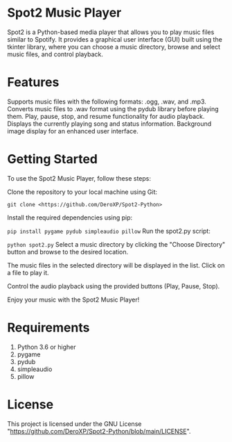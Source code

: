 # Spot2 Music Player
Spot2 is a Python-based media player that allows you to play music files similar to Spotify. It provides a graphical user interface (GUI) built using the tkinter library, where you can choose a music directory, browse and select music files, and control playback.

# Features
Supports music files with the following formats: .ogg, .wav, and .mp3.
Converts music files to .wav format using the pydub library before playing them.
Play, pause, stop, and resume functionality for audio playback.
Displays the currently playing song and status information.
Background image display for an enhanced user interface.

# Getting Started
To use the Spot2 Music Player, follow these steps:

Clone the repository to your local machine using Git:


`git clone <https://github.com/DeroXP/Spot2-Python>`

Install the required dependencies using pip:

`pip install pygame pydub simpleaudio pillow`
Run the spot2.py script:

`python spot2.py`
Select a music directory by clicking the "Choose Directory" button and browse to the desired location.

The music files in the selected directory will be displayed in the list. Click on a file to play it.

Control the audio playback using the provided buttons (Play, Pause, Stop).

Enjoy your music with the Spot2 Music Player!

# Requirements
1. Python 3.6 or higher
2. pygame
3. pydub
4. simpleaudio
5. pillow
# License
This project is licensed under the GNU License "https://github.com/DeroXP/Spot2-Python/blob/main/LICENSE".
